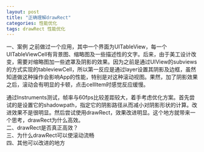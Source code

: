 ```yaml
---
layout: post
title: "正确理解drawRect"
categories: 性能优化
tags: drawRect 性能优化
---
```

一、案例
之前做过一个应用，其中一个界面为UITableView，每一个UITableViewCell有背景图、缩略图及一些描述性的文字。后来，由于美工设计改变，需要对缩略图加一些遮罩及阴影的效果。因为之前是通过UIView的subviews的方式实现的tableviewCell，所以第一反应是通过layer设置其阴影及边框，虽然知道做这种操作会影响App的性能，特别是对这种滚动视图。果然，加了阴影效果之后，滚动会有明显的卡顿，点击cellItem时感觉反应缓慢。

通过Instruments测试，帧率与60fps比较差距较大，着手考虑优化方案。首先尝试的是设置它的shadowpath，指定它的阴影路径从而减小对阴影形状的计算。改进效果不是很明显。然后尝试使用drawRect，效果改进明显。这个地方就带来一个思考，drawRect为什么高效。
<br />
二、drawRect是否真正高效？
<br />
三、为什么drawRect可以使滚动流畅
<br />
四、其他可以改进的地方
